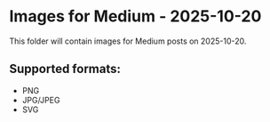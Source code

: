 # Images for Medium - 2025-10-20

This folder will contain images for Medium posts on 2025-10-20.

## Supported formats:
- PNG
- JPG/JPEG
- SVG

